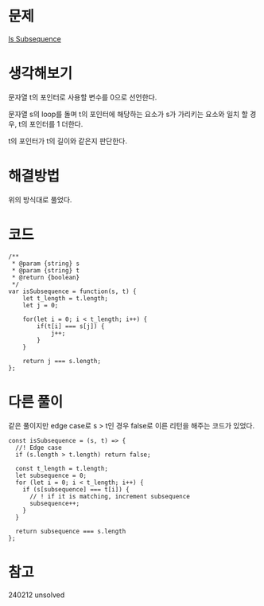 # 문제

[Is Subsequence](https://leetcode.com/problems/is-subsequence/)

# 생각해보기

문자열 t의 포인터로 사용할 변수를 0으로 선언한다.

문자열 s의 loop를 돌며 t의 포인터에 해당하는 요소가 s가 가리키는 요소와 일치 할 경우, t의 포인터를 1 더한다.

t의 포인터가 t의 길이와 같은지 판단한다.

# 해결방법

위의 방식대로 풀었다.

# 코드

```
/**
 * @param {string} s
 * @param {string} t
 * @return {boolean}
 */
var isSubsequence = function(s, t) {
    let t_length = t.length;
    let j = 0;

    for(let i = 0; i < t_length; i++) {
        if(t[i] === s[j]) {
            j++;
        }
    }

    return j === s.length;
};
```

# 다른 풀이

같은 풀이지만 edge case로 s > t인 경우 false로 이른 리턴을 해주는 코드가 있었다.

```
const isSubsequence = (s, t) => {
  //! Edge case
  if (s.length > t.length) return false;

  const t_length = t.length;
  let subsequence = 0;
  for (let i = 0; i < t_length; i++) {
    if (s[subsequence] === t[i]) {
      // ! if it is matching, increment subsequence
      subsequence++;
    }
  }

  return subsequence === s.length
};
```

# 참고

240212 unsolved
